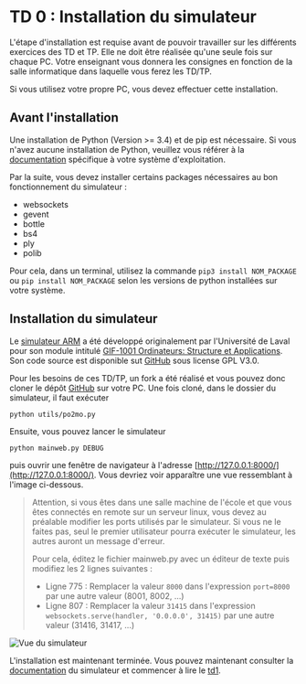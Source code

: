 # TD 0 : Installation du simulateur

L'étape d'installation est requise avant de pouvoir travailler sur les différents exercices des TD et TP.
Elle ne doit être réalisée qu'une seule fois sur chaque PC. Votre enseignant vous donnera les consignes en fonction de la salle informatique dans laquelle vous ferez les TD/TP.

Si vous utilisez votre propre PC, vous devez effectuer cette installation.

## Avant l'installation

Une installation de Python (Version >= 3.4) et de pip est nécessaire. 
Si vous n'avez aucune installation de Python, veuillez vous référer à la [documentation](https://www.python.org/downloads/) spécifique à votre système d'exploitation.

Par la suite, vous devez installer certains packages nécessaires au bon fonctionnement du simulateur :
* websockets
* gevent
* bottle
* bs4
* ply
* polib

Pour cela, dans un terminal, utilisez la commande ```pip3 install NOM_PACKAGE``` ou ```pip install NOM_PACKAGE``` selon les versions de python installées sur votre système.

## Installation du simulateur

Le [simulateur ARM](http://gif1001-sim.gel.ulaval.ca/?page=accueil) a été développé originalement par l'Université de Laval pour son module intitulé [GIF-1001 Ordinateurs: Structure et Applications](https://www.ulaval.ca/les-etudes/cours/repertoire/detailsCours/gif-1001-ordinateurs-structure-et-applications.html).
Son code source est disponible sut [GitHub](https://github.com/mgard/epater) sous license GPL V3.0.

Pour les besoins de ces TD/TP, un fork a été réalisé et vous pouvez donc cloner le dépôt [GitHub](https://github.com/dginhac/arm-simulateur) sur votre PC. Une fois cloné, dans le dossier du simulateur, il faut exécuter

 ```python utils/po2mo.py```

Ensuite, vous pouvez lancer le simulateur 

```python mainweb.py DEBUG```

puis ouvrir une fenêtre de navigateur à l'adresse [http://127.0.0.1:8000/](http://127.0.0.1:8000/). 
Vous devriez voir apparaître une vue ressemblant à l'image ci-dessous.

> Attention, si vous êtes dans une salle machine de l'école et que vous êtes connectés en remote sur un serveur linux, vous devez au préalable modifier les ports utilisés par le simulateur. Si vous ne le faites pas, seul le premier utilisateur pourra exécuter le simulateur, les autres auront un message d'erreur.
>
> Pour cela, éditez le fichier mainweb.py avec un éditeur de texte puis modifiez les 2 lignes suivantes :
> * Ligne 775 : Remplacer la valeur ```8000``` dans l'expression ```port=8000``` par une autre valeur (8001, 8002, ...)
> * Ligne 807 : Remplacer la valeur ```31415``` dans l'expression ```websockets.serve(handler, '0.0.0.0', 31415)``` par une autre valeur (31416, 31417, ...)


![Vue du simulateur](https://github.com/dginhac/arm-simulateur/blob/master/doc/sample_screenshot3.png)

L'installation est maintenant terminée.
Vous pouvez maintenant consulter la [documentation](https://ginhac.com/teaching/archi/manuel-simulateurARM.pdf) du simulateur et commencer à lire le [td1](td1.md).







